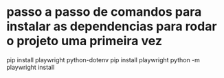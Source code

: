 # passo a passo de comandos para instalar as dependencias para rodar o projeto uma primeira vez

pip install playwright python-dotenv
pip install playwright
python -m playwright install

